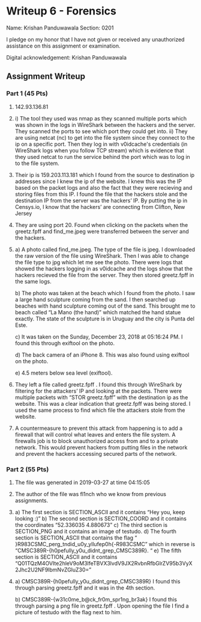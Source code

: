 # Writeup 6 - Forensics

Name: Krishan Panduwawala
Section: 0201

I pledge on my honor that I have not given or received any unauthorized assistance on this assignment or examination.

Digital acknowledgement: Krishan Panduwawala

## Assignment Writeup

### Part 1 (45 Pts)
1. 142.93.136.81
2. 
    i) The tool they used was nmap as they scanned multiple ports which was shown in the logs in WireShark between the hackers and the server. They scanned the ports to see which port they could get into.
    ii) They are using netcat (nc) to get into the file system since they connect to the ip on a specific port. Then they log in with v0idcache's credentials (in WireShark logs when you follow TCP stream) which is evidence that they used netcat to run the service behind the port which was to log in to the file system.


3. Their ip is 159.203.113.181 which I found from the source to destination ip addresses since I knew the ip of the website. I knew this was the IP based on the packet logs and also the fact that they were recieving and storing files from this IP. I found the file that the hackers stole and the destination IP from the server was the hackers’ IP. By putting the ip in Censys.io, I know that the hackers’ are connecting from Clifton, New Jersey

4. They are using port 20. Found when clicking on the packets when the greetz.fpff and find_me.jpeg were transferred between the server and the hackers.

5. 
    a) A photo called find_me.jpeg. The type of the file is jpeg. I downloaded the raw version of the file using WireShark. Then I was able to change the file type to jpg which let me see the photo. There were logs that showed the hackers logging in as v0idcache and the logs show that the hackers recieved the file from the server. They then stored greetz.fpff in the same logs.

    b) The photo was taken at the beach which I found from the photo. I saw a large hand sculpture coming from the sand. I then searched up beaches with hand sculpture coming out of the sand. This brought me to beach called “La Mano (the hand)” which matched the hand statue exactly. The state of the sculpture is in Uruguay and the city is Punta del Este.

    c) It was taken on the Sunday, December 23, 2018 at 05:16:24 PM. I found this through exiftool on the photo.

    d) The back camera of an iPhone 8. This was also found using exiftool on the photo.

    e) 4.5 meters below sea level (exiftool).

6. They left a file called greetz.fpff . I found this through WireShark by filtering for the attackers’ IP and looking at the packets. There were multiple packets with “STOR greetz.fpff” with the destination ip as the website. This was a clear indication that greetz.fpff was being stored. I used the same process to find which file the attackers stole from the website.

7. A countermeasure to prevent this attack from happening is to add a firewall that will control what leaves and enters the file system. A firewalls job is to block unauthorized access from and to a private network. This would prevent hackers from putting files in the network and prevent the hackers accessing secured parts of the network.


### Part 2 (55 Pts)

1. The file was generated in 2019-03-27 at time 04:15:05

2. The author of the file was fl1nch who we know from previous assignments. 

3. 
    a) The first section is SECTION_ASCII and it contains “Hey you, keep looking :)”
    b) The second section is SECTION_COORD and it contains the coordinates “52.336035 4.880673”
    c) The third section is SECTION_PNG and it contains an image of testudo.
    d) The fourth section is SECTION_ASCII that contains the flag                                          “ }R983CSMC_perg_tndid_u0y_yllufep0h{-R983CSMC” which in reverse is “CMSC389R-{h0pefully_y0u_didnt_grep_CMSC389R}. “
    e) The fifth section is SECTION_ASCII and it contains “Q01TQzM4OVIte2hleV9oM3lfeTBVX3lvdV9JX2RvbnRfbGlrZV95b3VyX2Jhc2U2NF9lbmNvZGluZ30=”
4. 
    a) CMSC389R-{h0pefully_y0u_didnt_grep_CMSC389R}
    I found this through parsing greetz.fpff and it was in the 4th section.

    b) CMSC389R-{w31c0me_b@ck_fr0m_spr1ng_br3ak}
    I found this through parsing a png file in greetz.fpff . Upon opening the file I find a picture of testudo with the flag next to him.







